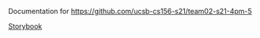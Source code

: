 ---
---

Documentation for <https://github.com/ucsb-cs156-s21/team02-s21-4pm-5>

[Storybook](storybook)
